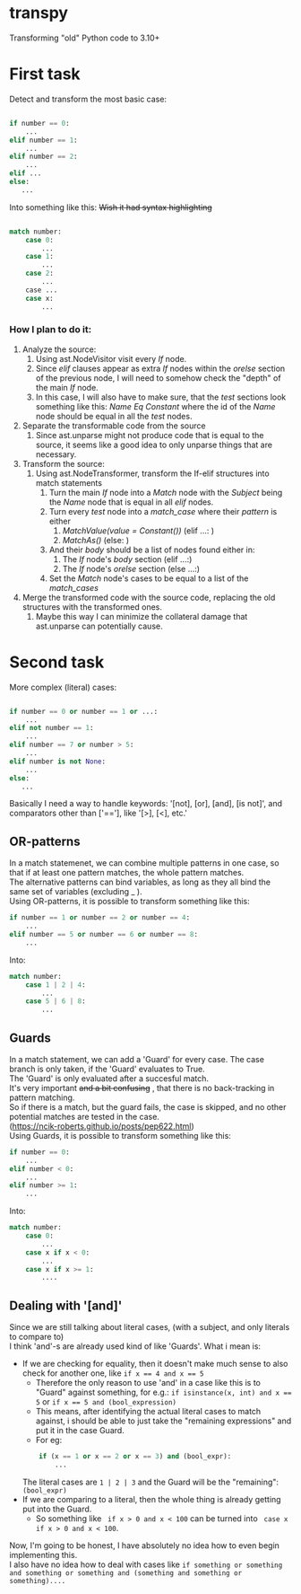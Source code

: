# transpy
Transforming "old" Python code to 3.10+

# First task
Detect and transform the most basic case:
```python

if number == 0:
    ...
elif number == 1:
    ...
elif number == 2:
    ...
elif ...
else:
   ...

```  
Into something like this: ~~Wish it had syntax highlighting~~

```python

match number:
    case 0:
        ...
    case 1:
        ...
    case 2:
        ...
    case ...
    case x:
        ...

```  
### How I plan to do it:
1. Analyze the source:
    1. Using ast.NodeVisitor visit every *If* node. 
    2. Since *elif* clauses appear as extra *If* nodes within the *orelse* section of the previous node, I will need to somehow check the "depth" of the main *If* node. 
    3. In this case, I will also have to make sure, that the *test* sections look something like this: *Name* *Eq* *Constant* where the id of the *Name* node should be equal in all the *test* nodes.
2. Separate the transformable code from the source
    1. Since ast.unparse might not produce code that is equal to the source, it seems like a good idea to only unparse things that are necessary.
3. Transform the source:
    1. Using ast.NodeTransformer, transform the If-elif structures into match statements
        1. Turn the main *If* node into a *Match* node with the *Subject* being the *Name* node that is equal in all *elif* nodes.
        2. Turn every *test* node into a *match_case* where their *pattern* is either
            1. *MatchValue(value = Constant())* (elif ...: )
            2. *MatchAs()* (else: )
        3. And their *body* should be a list of nodes found either in:
            1. The *If* node's *body* section (elif ...:)
            2. The *If* node's *orelse* section (else ...:)
        4. Set the *Match* node's cases to be equal to a list of the *match_cases*
4. Merge the transformed code with the source code, replacing the old structures with the transformed ones. 
    1. Maybe this way I can minimize the collateral damage that ast.unparse can potentially cause.


# Second task
More complex (literal) cases:
```python

if number == 0 or number == 1 or ...:
    ...
elif not number == 1:
    ...
elif number == 7 or number > 5:
    ...
elif number is not None:
    ...
else:
   ...

```  

Basically I need a way to handle keywords: '[not], [or], [and], [is not]', and comparators other than ['=='], like '[>], [<], etc.'


## OR-patterns
In a match statemenet, we can combine multiple patterns in one case, so that if at least one pattern matches, the whole pattern matches.  
The alternative patterns can bind variables, as long as they all bind the same set of variables (excluding _ ).  
Using OR-patterns, it is possible to transform something like this:  
```python 
if number == 1 or number == 2 or number == 4:
    ...
elif number == 5 or number == 6 or number == 8:
    ...
```
Into:
```python
match number:
    case 1 | 2 | 4:
        ...
    case 5 | 6 | 8:
        ...
```
## Guards
In a match statement, we can add a 'Guard' for every case. The case branch is only taken, if the 'Guard' evaluates to True.  
The 'Guard' is only evaluated after a succesful match.  
It's very important ~~and a bit confusing~~ , that there is no back-tracking in pattern matching.  
So if there is a match, but the guard fails, the case is skipped, and no other potential matches are tested in the case.  
(https://ncik-roberts.github.io/posts/pep622.html)  
Using Guards, it is possible to transform something like this:  
```python 
if number == 0:
    ...
elif number < 0:
    ...
elif number >= 1:
    ...
```
Into:
```python 
match number:
    case 0:
        ...
    case x if x < 0:
        ...
    case x if x >= 1:
        ....
```
## Dealing with '[and]'
Since we are still talking about literal cases, (with a subject, and only literals to compare to)  
I think 'and'-s are already used kind of like 'Guards'. What i mean is:  
- If we are checking for equality, then it doesn't make much sense to also check for another one, like ```if x == 4 and x == 5```
    - Therefore the only reason to use 'and' in a case like this is to "Guard" against something, for e.g.: ```if isinstance(x, int) and x == 5``` or ```if x == 5 and (bool_expression)```
    - This means, after identifying the actual literal cases to match against, i should be able to just take the "remaining expressions" and put it in the case Guard. 
    - For eg:
    ```python
        if (x == 1 or x == 2 or x == 3) and (bool_expr):
            ...
    ```
    The literal cases are ```1 | 2 | 3``` and the Guard will be the "remaining": ```(bool_expr)```
- If we are comparing to a literal, then the whole thing is already getting put into the Guard. 
    - So something like ``` if x > 0 and x < 100``` can be turned into ``` case x if x > 0 and x < 100```.

Now, I'm going to be honest, I have absolutely no idea how to even begin implementing this.  
I also have no idea how to deal with cases like ```if something or something and something or something and (something and something or something)....``` 
